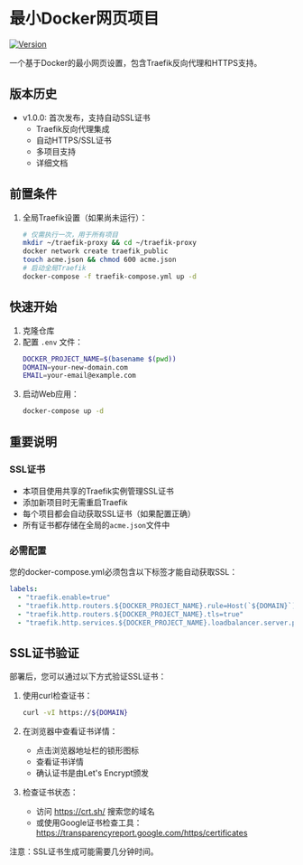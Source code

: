 # 最小Docker网页项目

[![Version](https://img.shields.io/github/v/tag/guomengtao/smallest-docker-webpage)](https://github.com/guomengtao/smallest-docker-webpage/tags)

一个基于Docker的最小网页设置，包含Traefik反向代理和HTTPS支持。

## 版本历史

- v1.0.0: 首次发布，支持自动SSL证书
  - Traefik反向代理集成
  - 自动HTTPS/SSL证书
  - 多项目支持
  - 详细文档

## 前置条件

1. 全局Traefik设置（如果尚未运行）：
   ```bash
   # 仅需执行一次，用于所有项目
   mkdir ~/traefik-proxy && cd ~/traefik-proxy
   docker network create traefik_public
   touch acme.json && chmod 600 acme.json
   # 启动全局Traefik
   docker-compose -f traefik-compose.yml up -d
   ```

## 快速开始

1. 克隆仓库
2. 配置 `.env` 文件：
   ```bash
   DOCKER_PROJECT_NAME=$(basename $(pwd))
   DOMAIN=your-new-domain.com
   EMAIL=your-email@example.com
   ```
3. 启动Web应用：
   ```bash
   docker-compose up -d
   ```

## 重要说明

### SSL证书
- 本项目使用共享的Traefik实例管理SSL证书
- 添加新项目时无需重启Traefik
- 每个项目都会自动获取SSL证书（如果配置正确）
- 所有证书都存储在全局的`acme.json`文件中

### 必需配置
您的docker-compose.yml必须包含以下标签才能自动获取SSL：
```yaml
labels:
  - "traefik.enable=true"
  - "traefik.http.routers.${DOCKER_PROJECT_NAME}.rule=Host(`${DOMAIN}`)"
  - "traefik.http.routers.${DOCKER_PROJECT_NAME}.tls=true"
  - "traefik.http.services.${DOCKER_PROJECT_NAME}.loadbalancer.server.port=80"
```

## SSL证书验证

部署后，您可以通过以下方式验证SSL证书：

1. 使用curl检查证书：
   ```bash
   curl -vI https://${DOMAIN}
   ```

2. 在浏览器中查看证书详情：
   - 点击浏览器地址栏的锁形图标
   - 查看证书详情
   - 确认证书是由Let's Encrypt颁发

3. 检查证书状态：
   - 访问 https://crt.sh/ 搜索您的域名
   - 或使用Google证书检查工具：
     https://transparencyreport.google.com/https/certificates

注意：SSL证书生成可能需要几分钟时间。